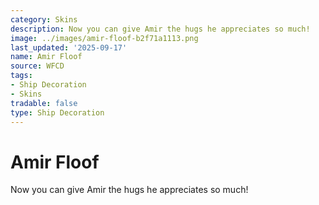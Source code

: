 ```yaml
---
category: Skins
description: Now you can give Amir the hugs he appreciates so much!
image: ../images/amir-floof-b2f71a1113.png
last_updated: '2025-09-17'
name: Amir Floof
source: WFCD
tags:
- Ship Decoration
- Skins
tradable: false
type: Ship Decoration
---
```


# Amir Floof

Now you can give Amir the hugs he appreciates so much!


